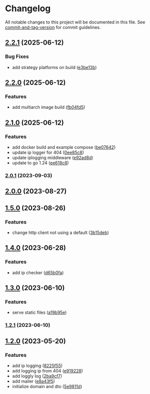 # Changelog

All notable changes to this project will be documented in this file. See [commit-and-tag-version](https://github.com/absolute-version/commit-and-tag-version) for commit guidelines.

## [2.2.1](https://github.com/anditakaesar/uwa-back/compare/v2.2.0...v2.2.1) (2025-06-12)


### Bug Fixes

* add strategy platforms on build ([e3be13b](https://github.com/anditakaesar/uwa-back/commit/e3be13be790e868dd749a3a75fb171bdeb659f54))

## [2.2.0](https://github.com/anditakaesar/uwa-back/compare/v2.1.0...v2.2.0) (2025-06-12)


### Features

* add multiarch image build ([fb04fd5](https://github.com/anditakaesar/uwa-back/commit/fb04fd59124ac06fa32dbb0622bd1001edc50eaa))

## [2.1.0](https://github.com/anditakaesar/uwa-back/compare/v2.0.1...v2.1.0) (2025-06-12)


### Features

* add docker build and example compose ([be07642](https://github.com/anditakaesar/uwa-back/commit/be076420a4102d65eb4b98bdbed7c9f8301c56ea))
* update ip logger for 404 ([0ee85c8](https://github.com/anditakaesar/uwa-back/commit/0ee85c8ea9cac35f4e08443b1a10f3a8961c54a8))
* update iplogging middleware ([e92ad8d](https://github.com/anditakaesar/uwa-back/commit/e92ad8db34f6b411de977b9fd84f36d37cde8ff5))
* update to go 1.24 ([ee618c8](https://github.com/anditakaesar/uwa-back/commit/ee618c8ce45f8db9e3938c5de3dae9faeab08534))

### [2.0.1](https://github.com/anditakaesar/uwa-back/compare/v2.0.0...v2.0.1) (2023-09-03)

## [2.0.0](https://github.com/anditakaesar/uwa-back/compare/v1.5.0...v2.0.0) (2023-08-27)

## [1.5.0](https://github.com/anditakaesar/uwa-back/compare/v1.4.0...v1.5.0) (2023-08-26)


### Features

* change http client not using a default ([3b15deb](https://github.com/anditakaesar/uwa-back/commit/3b15debffe6c3cabffe83baf45530df1251aca1c))

## [1.4.0](https://github.com/anditakaesar/uwa-back/compare/v1.3.0...v1.4.0) (2023-06-28)


### Features

* add ip checker ([d65b0fa](https://github.com/anditakaesar/uwa-back/commit/d65b0fa7d868c4a22b9ba8352a0e5e339119d916))

## [1.3.0](https://github.com/anditakaesar/uwa-back/compare/v1.2.1...v1.3.0) (2023-06-10)


### Features

* serve static files ([a19b95e](https://github.com/anditakaesar/uwa-back/commit/a19b95ed5b1f60d96c52f8f258687ac85d9e50bb))

### [1.2.1](https://github.com/anditakaesar/uwa-back/compare/v1.2.0...v1.2.1) (2023-06-10)

## [1.2.0](https://github.com/anditakaesar/uwa-back/compare/v1.1.0...v1.2.0) (2023-05-20)


### Features

* add ip logging ([8225f55](https://github.com/anditakaesar/uwa-back/commit/8225f55827d93368ac51e33559f97c3a02199d4d))
* add logging ip from 404 ([e919228](https://github.com/anditakaesar/uwa-back/commit/e919228917116c61cb40f50ed71cbe56836f8c59))
* add loggly log ([2ba9cf7](https://github.com/anditakaesar/uwa-back/commit/2ba9cf75167dc6f19b2bb7ef95a874c054770386))
* add mailer ([e8a43f5](https://github.com/anditakaesar/uwa-back/commit/e8a43f5574fad339d2c65deb3c511df2dbac4002))
* initialize domain and dto ([5e9811d](https://github.com/anditakaesar/uwa-back/commit/5e9811df6497f419969b286a489f2183a7f16f8e))

